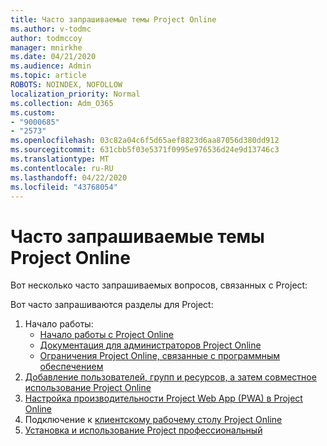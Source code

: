 ```yaml
---
title: Часто запрашиваемые темы Project Online
ms.author: v-todmc
author: todmccoy
manager: mnirkhe
ms.date: 04/21/2020
ms.audience: Admin
ms.topic: article
ROBOTS: NOINDEX, NOFOLLOW
localization_priority: Normal
ms.collection: Adm_O365
ms.custom:
- "9000685"
- "2573"
ms.openlocfilehash: 03c82a04c6f5d65aef8823d6aa87056d380dd912
ms.sourcegitcommit: 631cbb5f03e5371f0995e976536d24e9d13746c3
ms.translationtype: MT
ms.contentlocale: ru-RU
ms.lasthandoff: 04/22/2020
ms.locfileid: "43768054"
---
```

# <a name="project-online-frequently-requested-topics"></a>Часто запрашиваемые темы Project Online

Вот несколько часто запрашиваемых вопросов, связанных с Project:

Вот часто запрашиваются разделы для Project:
1.  Начало работы: 
    -   [Начало работы с Project Online](https://docs.microsoft.comProjectOnline/get-started-with-project-online) 
    -   [Документация для администраторов Project Online](https://docs.microsoft.com/projectonline/project-online) 
    -   [Ограничения Project Online, связанные с программным обеспечением](https://docs.microsoft.com/ProjectOnline/project-online-software-boundaries-and-limits) 
2.  [Добавление пользователей, групп и ресурсов, а затем совместное использование Project Online](https://docs.microsoft.com/projectonline/step-2-add-people-to-project-online) 
3.  [Настройка производительности Project Web App (PWA) в Project Online](https://docs.microsoft.com/projectonline/tune-project-online-performance)
4.  Подключение к [клиентскому рабочему столу Project Online](https://docs.microsoft.com/projectonline/connect-to-project-online-with-the-project-online-desktop-client) 
5.  [Установка и использование Project профессиональный](https://support.office.com/article/install-project-7059249b-d9fe-4d61-ab96-5c5bf435f281) 
